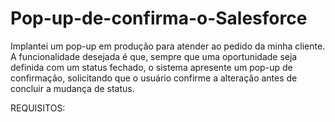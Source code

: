 # Pop-up-de-confirma-o-Salesforce
Implantei um pop-up em produção para atender ao pedido da minha cliente. A funcionalidade desejada é que, sempre que uma oportunidade seja definida com um status fechado, o sistema apresente um pop-up de confirmação, solicitando que o usuário confirme a alteração antes de concluir a mudança de status.


REQUISITOS:

